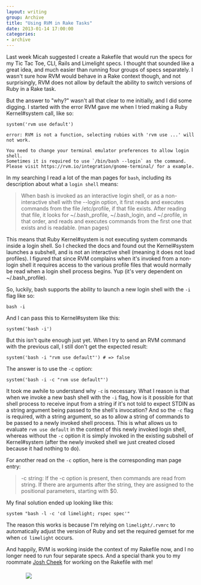 ```yaml
---
layout: writing
group: Archive
title: "Using RVM in Rake Tasks"
date: 2013-01-14 17:00:00
categories:
- archive
---
```


Last week Micah suggested I create a Rakefile that would run the specs for my Tic Tac Toe, CLI, Rails and Limelight specs. I thought that sounded like a great idea, and much easier than running four groups of specs separately. I wasn't sure how RVM would behave in a Rake context though, and not surprisingly, RVM does not allow by default the ability to switch versions of Ruby in a Rake task.

But the answer to "why?" wasn't all that clear to me initially, and I did some digging. I started with the error RVM gave me when I tried making a Ruby Kernel#system call, like so:

    system('rvm use default')

    error: RVM is not a function, selecting rubies with 'rvm use ...' will not work.

    You need to change your terminal emulator preferences to allow login shell.
    Sometimes it is required to use `/bin/bash --login` as the command.
    Please visit https://rvm.io/integration/gnome-terminal/ for a example.

In my searching I read a lot of the man pages for `bash`, including its description about what a `login shell` means:

>When bash is invoked as an interactive login shell, or as a non-interactive shell with the --login option, it first reads and executes commands from the file /etc/profile, if that file exists. After reading that file, it looks for ~/.bash_profile, ~/.bash_login, and ~/.profile, in that order, and reads and executes commands from the first one that exists and is readable. (man pages)

This means that Ruby Kernel#system is not executing system commands inside a login shell. So I checked the docs and found out the Kernel#system launches a subshell, and is not an interactive shell (meaning it does not load profiles). I figured that since RVM complains when it's invoked from a non-login shell it requires access to the various profile files that would normally be read when a login shell process begins. Yup (it's very dependent on ~/.bash_profile).

So, luckily, bash supports the ability to launch a new login shell with the `-i` flag like so:

    bash -i

And I can pass this to Kernel#system like this:

    system('bash -i')


But this isn't quite enough just yet. When I try to send an RVM command with the previous call, I still don't get the expected result:

    system('bash -i "rvm use default"') # => false

The answer is to use the `-c` option:

    system('bash -i -c "rvm use default"')

It took me awhile to understand why `-c` is necessary. What I reason is that when we invoke a new bash shell with the `-i` flag, how is it possible for that shell process to receive input from a string if it's not told to expect STDIN as a string argument being passed to the shell's invocation? And so the `-c` flag is required, with a string argument, so as to allow a string of commands to be passed to a newly invoked shell process. This is what allows us to evaluate `rvm use default` in the context of this newly invoked login shell, whereas without the `-c` option it is simply invoked in the existing subshell of Kernel#system (after the newly invoked shell we just created closed because it had nothing to do).

For another read on the `-c` option, here is the corresponding man page entry:

>-c string: If  the  -c option is present, then commands are read from string.  If there are arguments after the string, they are assigned to the positional parameters, starting with $0.

My final solution ended up looking like this:

    system "bash -l -c 'cd limelight; rspec spec'"

The reason this works is because I'm relying on `limelight/.rvmrc` to automatically adjust the version of Ruby and set the required gemset for me when `cd limelight` occurs.

And happily, RVM is working inside the context of my Rakefile now, and I no longer need to run four separate specs. And a special thank you to my roommate [Josh Cheek](http://www.8thlight.com/our-team/josh-cheek) for working on the Rakefile with me!

<div style="width: 400px; margin: 20px auto;">
  <a href="http://i.telegraph.co.uk/multimedia/archive/02388/koala-laptop_2388626k.jpg">
    <img src="http://i.telegraph.co.uk/multimedia/archive/02388/koala-laptop_2388626k.jpg" />
  </a>
</div>
